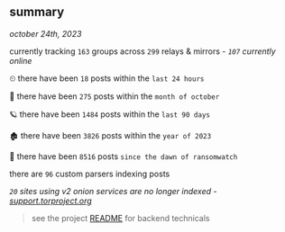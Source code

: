 
## summary
_october 24th, 2023_

currently tracking `163` groups across `299` relays & mirrors - _`107` currently online_

⏲ there have been `18` posts within the `last 24 hours`

🦈 there have been `275` posts within the `month of october`

🪐 there have been `1484` posts within the `last 90 days`

🏚 there have been `3826` posts within the `year of 2023`

🦕 there have been `8516` posts `since the dawn of ransomwatch`

there are `96` custom parsers indexing posts

_`20` sites using v2 onion services are no longer indexed - [support.torproject.org](https://support.torproject.org/onionservices/v2-deprecation/)_

> see the project [README](https://github.com/joshhighet/ransomwatch#ransomwatch--) for backend technicals
